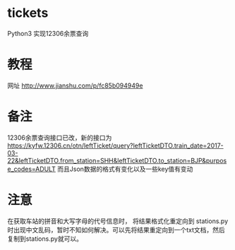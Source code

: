 # tickets
Python3    实现12306余票查询
# 教程
网址 http://www.jianshu.com/p/fc85b094949e
# 备注
12306余票查询接口已改，新的接口为  https://kyfw.12306.cn/otn/leftTicket/query?leftTicketDTO.train_date=2017-03-22&leftTicketDTO.from_station=SHH&leftTicketDTO.to_station=BJP&purpose_codes=ADULT 而且Json数据的格式有变化以及一些key值有变动
# 注意
在获取车站的拼音和大写字母的代号信息时， 将结果格式化重定向到 stations.py 时出现中文乱码，暂时不知如何解决。可以先将结果重定向到一个txt文档，然后复制到stations.py就可以。
